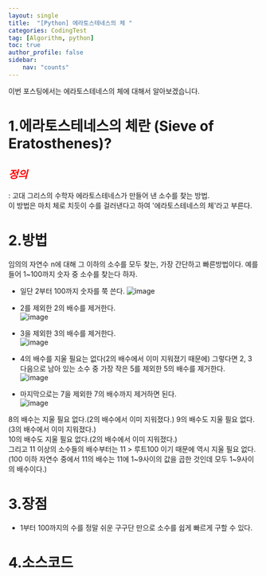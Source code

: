 ```yaml
---
layout: single
title:  "[Python] 에라토스테네스의 체 "
categories: CodingTest
tag: [Algorithm, python]
toc: true
author_profile: false
sidebar:
    nav: "counts"
---
```

이번 포스팅에서는 에라토스테네스의 체에 대해서 알아보겠습니다.  


# 1.에라토스테네스의 체란 (Sieve of Eratosthenes)?  
## <span style="color:red">***정의***</span>    
: 고대 그리스의 수학자 에라토스테네스가 만들어 낸 소수를 찾는 방법.   
  이 방법은 마치 체로 치듯이 수를 걸러낸다고 하여 '에라토스테네스의 체'라고 부른다. 


# 2.방법  

임의의 자연수 n에 대해 그 이하의 소수를 모두 찾는, 가장 간단하고 빠른방법이다. 예를 들어 1~100까지 숫자 중 소수를 찾는다 하자.

- 일단 2부터 100까지 숫자를 쭉 쓴다.
![image](https://github-production-user-asset-6210df.s3.amazonaws.com/92205960/250025900-8ba09f2f-9746-4367-8029-117e3879e88b.png?X-Amz-Algorithm=AWS4-HMAC-SHA256&X-Amz-Credential=AKIAIWNJYAX4CSVEH53A%2F20230728%2Fus-east-1%2Fs3%2Faws4_request&X-Amz-Date=20230728T045537Z&X-Amz-Expires=300&X-Amz-Signature=6b303b5594a2a6742483eaa8c3f142ec88faebbc24bf1f290d576eab1d66f615&X-Amz-SignedHeaders=host&actor_id=92205960&key_id=0&repo_id=659027418)


- 2를 제외한 2의 배수를 제거한다.  
![image](https://github-production-user-asset-6210df.s3.amazonaws.com/92205960/256730326-a3a5ff2f-8b2d-451a-bac3-0c19b41dc156.png)
  

- 3을 제외한 3의 배수를 제거한다.  
![image](https://github-production-user-asset-6210df.s3.amazonaws.com/92205960/256730515-4233ff52-b8b3-487d-b8b0-8ea5c6e2ff91.png)



- 4의 배수를 지울 필요는 없다(2의 배수에서 이미 지워졌기 때문에) 그렇다면 2, 3 다음으로 남아 있는 소수 중 가장 작은 5를 제외한 5의 배수를 제거한다.  
![image](https://github-production-user-asset-6210df.s3.amazonaws.com/92205960/256730603-92abd1ab-c615-491c-abfe-81b6c34c7c52.png)
 

- 마지막으로는 7을 제외한 7의 배수까지 제거하면 된다.  
![image](https://github-production-user-asset-6210df.s3.amazonaws.com/92205960/256730670-22077268-11bd-4c25-b6c7-9eed451489d9.png)


8의 배수는 지울 필요 없다.(2의 배수에서 이미 지워졌다.) 9의 배수도 지울 필요 없다.(3의 배수에서 이미 지워졌다.)   
10의 배수도 지울 필요 없다.(2의 배수에서 이미 지워졌다.)   
그리고 11 이상의 소수들의 배수부터는 11 > 루트100 이기 때문에 역시 지울 필요 없다.  
(100 이하 자연수 중에서 11의 배수는 11에 1~9사이의 값을 곱한 것인데 모두 1~9사이의 배수이다.)  


# 3.장점  
- 1부터 100까지의 수를 정말 쉬운 구구단 만으로 소수를 쉽게 빠르게 구할 수 있다.  


# 4.소스코드  

<script src="https://gist.github.com/kghees/559f13b85c6bb90ff206f62a85d235ab.js"></script>  


